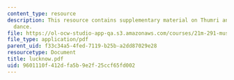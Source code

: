 ```yaml
---
content_type: resource
description: This resource contains supplementary material on Thumri and classical
  dance.
file: https://ol-ocw-studio-app-qa.s3.amazonaws.com/courses/21m-291-music-of-india-spring-2007/9601110f412dfa5b9e2f25ccf65fd002_lucknow.pdf
file_type: application/pdf
parent_uid: f33c34a5-4fed-7119-b25b-a2dd87029e28
resourcetype: Document
title: lucknow.pdf
uid: 9601110f-412d-fa5b-9e2f-25ccf65fd002
---
```

